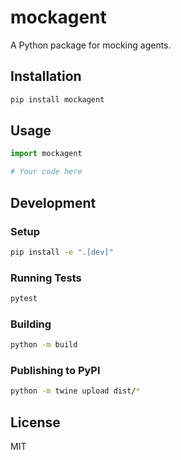 # mockagent

A Python package for mocking agents.

## Installation

```bash
pip install mockagent
```

## Usage

```python
import mockagent

# Your code here
```

## Development

### Setup

```bash
pip install -e ".[dev]"
```

### Running Tests

```bash
pytest
```

### Building

```bash
python -m build
```

### Publishing to PyPI

```bash
python -m twine upload dist/*
```

## License

MIT
